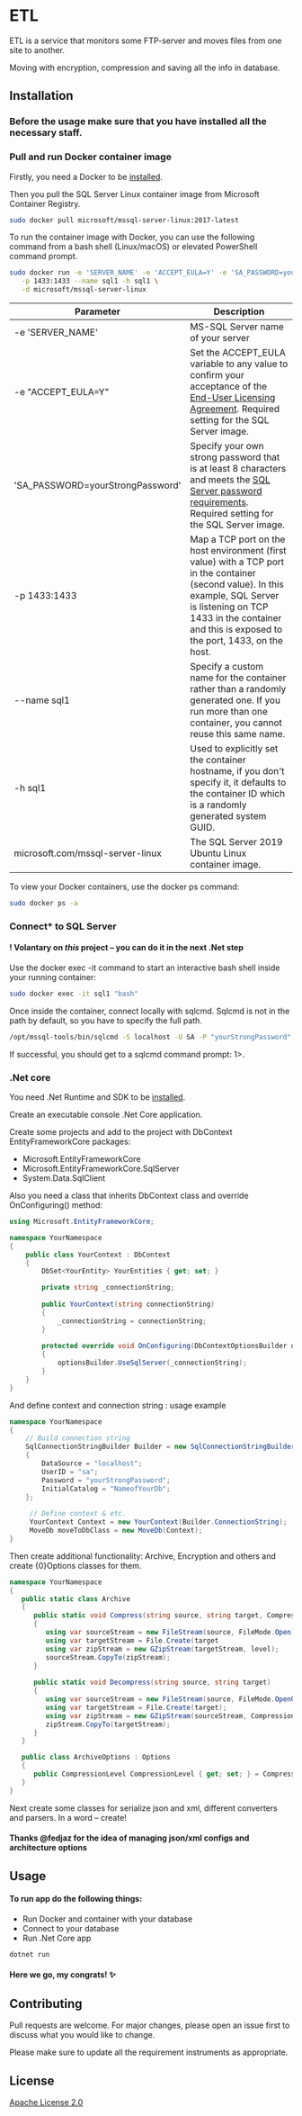 # ETL

ETL is a service that monitors some FTP-server and moves files from one site to another. 

Moving with encryption, compression and saving all the info in database.

## Installation

### Before the usage make sure that you have installed all the necessary staff.

### Pull and run Docker container image

Firstly, you need a Docker to be [installed](https://www.docker.com/products/docker-desktop). 

Then you pull the SQL Server Linux container image from Microsoft Container Registry.

```bash
sudo docker pull microsoft/mssql-server-linux:2017-latest
```

To run the container image with Docker, you can use the following command from a bash shell (Linux/macOS) or elevated PowerShell command prompt.

```bash
sudo docker run -e 'SERVER_NAME' -e 'ACCEPT_EULA=Y' -e 'SA_PASSWORD=yourStrongPassword' \
   -p 1433:1433 --name sql1 -h sql1 \
   -d microsoft/mssql-server-linux
```

|Parameter                                  |Description|
|-------------------------------------------|-----------|
|-e 'SERVER_NAME'                           |MS-SQL Server name of your server             
|-e "ACCEPT_EULA=Y"                         |Set the ACCEPT_EULA variable to any value to confirm your acceptance of the [End-User Licensing Agreement](https://go.microsoft.com/fwlink/?LinkId=746388). Required setting for the SQL Server image.           |
|'SA_PASSWORD=yourStrongPassword'           |Specify your own strong password that is at least 8 characters and meets the [SQL Server password requirements](https://docs.microsoft.com/en-us/sql/relational-databases/security/password-policy?view=sql-server-ver15). Required setting for the SQL Server image.           |
|-p 1433:1433                               |Map a TCP port on the host environment (first value) with a TCP port in the container (second value). In this example, SQL Server is listening on TCP 1433 in the container and this is exposed to the port, 1433, on the host.           |
|--name sql1                                |Specify a custom name for the container rather than a randomly generated one. If you run more than one container, you cannot reuse this same name.                |
|-h sql1                                    |Used to explicitly set the container hostname, if you don't specify it, it defaults to the container ID which is a randomly generated system GUID.             |
|microsoft.com/mssql-server-linux           |The SQL Server 2019 Ubuntu Linux container image.           |

To view your Docker containers, use the docker ps command:
```bash
sudo docker ps -a
```

### Connect* to SQL Server
#### ! Volantary on *this* project – you can do it in the next .Net step

Use the docker exec -it command to start an interactive bash shell inside your running container:
```bash
sudo docker exec -it sql1 "bash"
```

Once inside the container, connect locally with sqlcmd. Sqlcmd is not in the path by default, so you have to specify the full path.
```bash
/opt/mssql-tools/bin/sqlcmd -S localhost -U SA -P "yourStrongPassword"
```

If successful, you should get to a sqlcmd command prompt: 1>.

### .Net core

You need .Net Runtime and SDK to be [installed](https://dotnet.microsoft.com/download).

Create an executable console .Net Core application. 

Create some projects and add to the project with DbContext EntityFrameworkCore packages:
- Microsoft.EntityFrameworkCore
- Microsoft.EntityFrameworkCore.SqlServer
- System.Data.SqlClient

Also you need a class that inherits DbContext class and override OnConfiguring() method:

```c#
using Microsoft.EntityFrameworkCore;

namespace YourNamespace
{
    public class YourContext : DbContext
    {
        DbSet<YourEntity> YourEntities { get; set; }

        private string _connectionString;
        
        public YourContext(string connectionString)
        {
            _connectionString = connectionString;
        }
        
        protected override void OnConfiguring(DbContextOptionsBuilder optionsBuilder)
        {
            optionsBuilder.UseSqlServer(_connectionString);
        }
    }
}
```

And define context and connection string : usage example

```c#
namespace YourNamespace
{
    // Build connection string
    SqlConnectionStringBuilder Builder = new SqlConnectionStringBuilder() 
    {
        DataSource = "localhost";
        UserID = "sa";
        Password = "yourStrongPassword";
        InitialCatalog = "NameofYourDb"; 
    };
                
     // Define context & etc.
     YourContext Context = new YourContext(Builder.ConnectionString);
     MoveDb moveToDbClass = new MoveDb(Context);
}
```

Then create additional functionality: Archive, Encryption and others and create {0}Options classes for them.

```c#
namespace YourNamespace
{
   public static class Archive
   {
      public static void Compress(string source, string target, CompressionLevel level)
      {
         using var sourceStream = new FileStream(source, FileMode.Open);
         using var targetStream = File.Create(target
         using var zipStream = new GZipStream(targetStream, level);
         sourceStream.CopyTo(zipStream);
      }
       
      public static void Decompress(string source, string target)
      {
         using var sourceStream = new FileStream(source, FileMode.OpenOrCreate);
         using var targetStream = File.Create(target);
         using var zipStream = new GZipStream(sourceStream, CompressionMode.Decompress);
         zipStream.CopyTo(targetStream);
      }
   }

   public class ArchiveOptions : Options
   {
      public CompressionLevel CompressionLevel { get; set; } = CompressionLevel.Optimal;
   }
}
```

Next create some classes for serialize json and xml, different converters and parsers. In a word – create!

#### Thanks @fedjaz for the idea of managing json/xml configs and architecture options


## Usage

#### To run app do the following things:
- Run Docker and container with your database
- Connect to your database
- Run .Net Core app

```bash
dotnet run
```


#### Here we go, my congrats! ✨

## Contributing
Pull requests are welcome. For major changes, please open an issue first to discuss what you would like to change.

Please make sure to update all the requirement instruments as appropriate.

## License
[Apache License 2.0](https://choosealicense.com/licenses/apache-2.0/)
